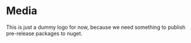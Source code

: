# Media

This is just a dummy logo for now, because we need something to publish pre-release packages to nuget.